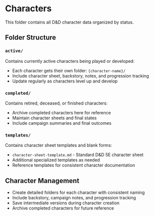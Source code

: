 # Characters

This folder contains all D&D character data organized by status.

## Folder Structure

### `active/`
Contains currently active characters being played or developed:
- Each character gets their own folder: `{character-name}/`
- Include character sheet, backstory, notes, and progression tracking
- Update regularly as characters level up and develop

### `completed/`
Contains retired, deceased, or finished characters:
- Archive completed characters here for reference
- Maintain character sheets and final states
- Include campaign summaries and final outcomes

### `templates/`
Contains character sheet templates and blank forms:
- `character-sheet-template.md` - Standard D&D 5E character sheet
- Additional specialized templates as needed
- Reference templates for consistent character documentation

## Character Management

- Create detailed folders for each character with consistent naming
- Include backstory, campaign notes, and progression tracking
- Save intermediate versions during character creation
- Archive completed characters for future reference